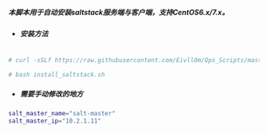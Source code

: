 ##### 本脚本用于自动安装saltstack服务端与客户端，支持CentOS6.x/7.x。

* ##### 安装方法

```bash

# curl -sSLf https://raw.githubusercontent.com/Eivll0m/Ops_Scripts/master/saltstack/install_saltstack.sh -o install_saltstack.sh

# bash install_saltstack.sh

```

* ##### 需要手动修改的地方 

```bash
salt_master_name="salt-master"
salt_master_ip="10.2.1.11"
```
